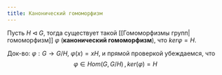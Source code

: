 ```yaml
---
title: Канонический гомоморфизм
---
```


Пусть $H \triangleleft G$, тогда существует такой [[Гомоморфизмы групп|гомоморфизм]] $\varphi$ (**канонический гомоморфизм**), что $ker \varphi = H$.

Док-во:
$\varphi: G \rightarrow G/H$, $\varphi(x) = xH$,
и прямой проверкой убеждаемся, что
$$
\varphi \in Hom(G, G/H)\,,
ker(\varphi) = H
$$

